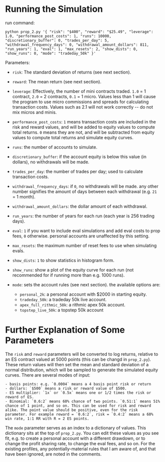 # Running the Simulation

run command:

`python prop_2.py '{ "risk": "$400", "reward": "$25.49", "leverage": 1.0, "performance_post_costs": 1, "runs": 10000, "discretionary_buffer": 0, "trades_per_day": 5, "withdrawal_frequency_days": 0, "withdrawal_amount_dollars": 811, "run_years": 1, "eval": 1, "max_resets": 2, "show_dists": 0, "show_runs": 0, "mode": "tradeday_50k" }'`

Parameters:

- `risk`: The standard deviation of returns (see next section).
- `reward`: The mean return (see next section).
- `leverage`: Effectively, the number of mini contracts traded. `1.0` = 1 contract, `2.0` = 2 contracts, `0.1` = 1 micro. Values less than 1 will cause the program to use micro commissions and spreads for calculating transaction costs. Values such as 2.1 will not work correctly -- do not mix micros and minis.
- `performance_post_costs`: `1` means transaction costs are included in the risk and reward values, and will be added to equity values to compute total returns. `0` means they are not, and will be subtracted from equity values to compute total returns and simulate equity curves.
- `runs`: the number of accounts to simulate.
- `discretionary_buffer`: if the account equity is below this value (in dollars), no withdrawals will be made.
- `trades_per_day`: the number of trades per day; used to calculate transaction costs.
- `withdrawal_frequency_days`: if `0`, no withdrawals will be made. any other number signifies the amount of days between each withdrawal (e.g. `21` = 1 month).
- `withdrawal_amount_dollars`: the dollar amount of each withdrawal.
- `run_years`: the number of years for each run (each year is 256 trading days).
- `eval`: `1` if you want to include eval simulations and add eval costs to prop fees, `0` otherwise. personal accounts are unaffected by this setting.
- `max_resets`: the maximum number of reset fees to use when simulating evals.
- `show_dists`: `1` to show statistics in histogram form.
- `show_runs`: show a plot of the equity curve for each run (not recommended for if running more than e.g. 1000 runs).
- `mode`: sets the account rules (see next section). the available options are:

    - `personal_2k`: a personal account with $2000 in starting equity.
    - `tradeday_50k`: a tradeday 50k live account.
    - `apex_full_rithmic_50k`: a rithmic apex 50k account.
    - `topstep_live_50k`: a topstep 50k account

# Further Explanation of Some Parameters

The `risk` and `reward` parameters will be converted to log returns, relative to an ES contract valued at 5000 points (this can be changd in `prop_2.py`). These return values will then set the mean and standard deviation of a normal distribution, which will be sampled to generate the simulated equity curves. There are several modes of input:

    - basis points: e.g. `0.0004` means a 4 basis point risk or return
    - dollars: `$500` means a risk or reward value of $500.
    - ES multiplier: `1x` or `0.5x` means one or 1/2 times the risk or reward of ES. 
    - Binomial: `0.6:2` means 60% chance of two points. `0.51:1` means 51% chance of 1 point, and so on. This can be used for risk and reward alike. The point value should be positive, even for the risk parameter. For example reward = `0.6:2`, risk = `0.4:2` means a 60% win rate, 1:1 RR with R = 2 ES points.

The `mode` parameter serves as an index to a dictionary of values. This dictionary sits at the top of `prop_2.py`. You can edit these values as you see fit, e.g. to create a personal account with a different drawdown, or to change the profit sharing rate, to change the eval fees, and so on. For the existing profiles, any potentially-material rules that I am aware of, and that have been ignored, are noted in the comments.